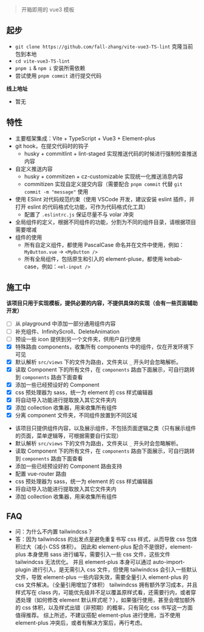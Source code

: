 > 开箱即用的 vue3 模板

## 起步

- `git clone https://github.com/fall-zhang/vite-vue3-TS-lint` 克隆当前包到本地
- `cd vite-vue3-TS-lint`
- `pnpm i` & `npm i` 安装所需依赖
- 尝试使用 `pnpm commit` 进行提交代码

**线上地址**

- 暂无

## 特性

- 主要框架集成：Vite + TypeScript + Vue3 + Element-plus
- git hook，在提交代码时的钩子
  - husky + commitlint + lint-staged 实现推送代码的时候进行强制检查推送内容
- 自定义推送内容
  - husky + commitizen + cz-customizable 实现统一化推送消息内容
  - commitizen 实现自定义提交内容（需要配合 `pnpm commit` 代替 `git commit -m "message"` 使用
- 使用 ESlint 对代码规范约束（使用 VSCode 开发，建议安装 eslint 插件，并打开 eslint 的代码格式化功能，可作为代码格式化工具）
  - 配置了 `.eslintrc.js` 保证尽量不与 volar 冲突
- 全局组件的定义，根据不同组件的功能，分割为不同的组件目录，请根据项目需要增减
- 组件的使用
  - 所有自定义组件，都使用 PascalCase 命名并在文件中使用，例如：`MyButton.vue` -> `<MyButton />`
  - 所有全局组件，包括原生和引入的 element-pluse，都使用 kebab-case，例如：`<el-input />`

## 施工中

**该项目只用于实现模板，提供必要的内容，不提供具体的实现（会有一些页面辅助开发）**

- [ ] 从 playground 中添加一部分通用组件内容
- [ ] 补充组件、InfinityScroll、DeleteAnimation
- [ ] 预设一些 icon 提供到另一个文件夹，供用户自行使用
- [x] 特殊路由 components，收集所有 components 中的组件，仅在开发环境下可见
- [x] 默认解析 `src/views` 下的文件为路由，文件夹以 `_` 开头时会忽略解析。
- [x] 读取 Component 下的所有文件，在 `components` 路由下面展示，可自行跳转到 `components` 路由下面查看
- [x] 添加一些已经预设好的 Component
- [x] css 预处理器为 sass，统一为 element 的 css 样式编辑器
- [x] 将自动导入功能进行提取放入其它文件夹内
- [x] 添加 collection 收集器，用来收集所有组件
- [x] 分离 component 文件夹，不同组件放置到不同区域

- 该项目只提供组件内容，以及展示组件，不包括页面逻辑之类（只有展示组件的页面，菜单逻辑等，可根据需要自行实现）
- 默认解析 `src/views` 下的文件为路由，文件夹以 `_` 开头时会忽略解析。
- 读取 Component 下的所有文件，在 `components` 路由下面展示，可自行跳转到 `components` 路由下面查看
- 添加一些已经预设好的 Component 路由支持
- 配置 vue-router 路由
- css 预处理器为 sass，统一为 element 的 css 样式编辑器
- 将自动导入功能进行提取放入其它文件夹内
- 添加 collection 收集器，用来收集所有组件

## FAQ

- 问：为什么不内置 tailwindcss？
- 答：因为 tailwindcss 的出发点是避免重复书写 css 样式，从而导致 css 包体积过大（减小 CSS 体积）。
  因此和 element-plus 配合不是很好，element-plus 本身使用 sass 进行编写，需要引入一些 css 文件，这些文件 tailwindcss 无法优化。
  并且 element-plus 本身可以通过 auto-import-plugin 进行引入，是无需引入 css 文件，但使用 tailwindcss 会引入一些默认文件，导致 element-plus 一些内容失效，需要全量引入 element-plus 的 css 文件解决。（全量引用增加了体积）
  tailwindcss 拥有额外学习成本，并且样式写在 class 内，可能优先级并不足以覆盖原样式看，还需要行内，或者穿透处理（如何修改 element 默认样式呢？），如果强行使用，甚至会增加额外的 css 体积，以及样式出错（非预期）的概率，只有简化 css 书写这一方面值得推荐。
  综上所述，不建议搭配 element-plus 进行使用，当不使用 element-plus 冲突后，或者有解决方案后，再行考虑。